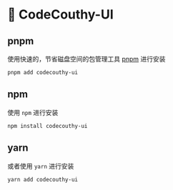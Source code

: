 # 🎊 CodeCouthy-UI 

## pnpm

使用快速的，节省磁盘空间的包管理工具 [pnpm](https://pnpm.io/zh) 进行安装

```shell
pnpm add codecouthy-ui
```

## npm

使用 `npm` 进行安装

```shell
npm install codecouthy-ui
```

## yarn

或者使用 `yarn` 进行安装

```shell
yarn add codecouthy-ui
```

